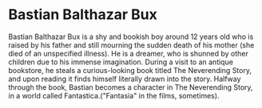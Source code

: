 # Bastian Balthazar Bux 

Bastian Balthazar Bux is a shy and bookish boy around 12 years old who is raised by his father and still mourning the sudden death of his mother (she died of an unspecified illness). 
He is a dreamer, who is shunned by other children due to his immense imagination. 
During a visit to an antique bookstore, he steals a curious-looking book titled The Neverending Story, and upon reading it finds himself literally drawn into the story. 
Halfway through the book, Bastian becomes a character in The Neverending Story, in a world called Fantastica.("Fantasia" in the films, sometimes).
